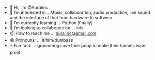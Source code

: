 - 👋 Hi, I’m @Auralinc
- 👀 I’m interested in ...Music, collaboration, audio production, live sound and the interface of that from hardware to softwear 
- 🌱 I’m currently learning ... Python (finally)
- 💞️ I’m looking to collaborate on ... lots 
- 📫 How to reach me ... auralinc@gmail.com
- 😄 Pronouns: ... it/him/dumbass
- ⚡ Fun fact: ... groundhogs use their poop to make their tunnels water proof 

<!---
Auralinc/Auralinc is a ✨ special ✨ repository because its `README.md` (this file) appears on your GitHub profile.
You can click the Preview link to take a look at your changes.
--->
